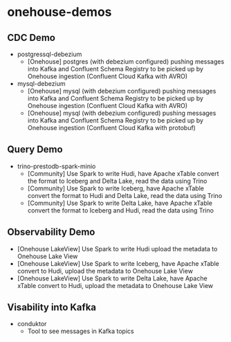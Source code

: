 # onehouse-demos

## CDC Demo
* postgressql-debezium
  * [Onehouse] postgres (with debezium configured) pushing messages into Kafka and Confluent Schema Registry to be picked up by Onehouse ingestion (Confluent Cloud Kafka with AVRO)
* mysql-debezium
  * [Onehouse] mysql (with debezium configured) pushing messages into Kafka and Confluent Schema Registry to be picked up by Onehouse ingestion (Confluent Cloud Kafka with AVRO)
  * [Onehouse] mysql (with debezium configured) pushing messages into Kafka and Confluent Schema Registry to be picked up by Onehouse ingestion (Confluent Cloud Kafka with protobuf)

## Query Demo
* trino-prestodb-spark-minio
  * [Community] Use Spark to write Hudi, have Apache xTable convert the format to Iceberg and Delta Lake, read the data using Trino
  * [Community] Use Spark to write Iceberg, have Apache xTable convert the format to Hudi and Delta Lake, read the data using Trino
  * [Community] Use Spark to write Delta Lake, have Apache xTable convert the format to Iceberg and Hudi, read the data using Trino

## Observability Demo    
  * [Onehouse LakeView] Use Spark to write Hudi upload the metadata to Onehouse Lake View
  * [Onehouse LakeView] Use Spark to write Iceberg, have Apache xTable convert to Hudi, upload the metadata to Onehouse Lake View
  * [Onehouse LakeView] Use Spark to write Delta Lake, have Apache xTable convert to Hudi, upload the metadata to Onehouse Lake View

## Visability into Kafka
* conduktor
  * Tool to see messages in Kafka topics

